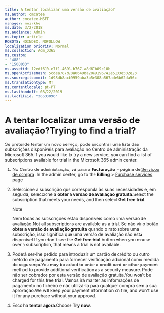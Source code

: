 ```yaml
---
title: A tentar localizar uma versão de avaliação?
ms.author: cmcatee
author: cmcatee-MSFT
manager: mnirkhe
ms.date: 3/2/2018
ms.audience: Admin
ms.topic: article
ROBOTS: NOINDEX, NOFOLLOW
localization_priority: Normal
ms.collection: Adm_O365
ms.custom:
- "488"
- "1500033"
ms.assetid: 12edf610-e7f1-4693-b767-a8d67b09c10b
ms.openlocfilehash: 5cdea787d28a0649ba20a9196742e5103e502e23
ms.sourcegitcommit: 1d98db8acb9959aba3b5e308a567ade6b62da56c
ms.translationtype: MT
ms.contentlocale: pt-PT
ms.lasthandoff: 08/22/2019
ms.locfileid: "36533098"
---
```

# <a name="trying-to-find-a-trial"></a><span data-ttu-id="2f59d-102">A tentar localizar uma versão de avaliação?</span><span class="sxs-lookup"><span data-stu-id="2f59d-102">Trying to find a trial?</span></span>

<span data-ttu-id="2f59d-103">Se pretende tentar um novo serviço, pode encontrar uma lista das subscrições disponíveis para avaliação no Centro de administração da Microsoft 365.</span><span class="sxs-lookup"><span data-stu-id="2f59d-103">If you would like to try a new service, you can find a list of subscriptions available for trial in the Microsoft 365 admin center.</span></span>
  
1. <span data-ttu-id="2f59d-104">No Centro de administração, vá para a **Facturação** \> página de [Serviços de compra](https://go.microsoft.com/fwlink/p/?linkid=868433) .</span><span class="sxs-lookup"><span data-stu-id="2f59d-104">In the admin center, go to the **Billing** \> [Purchase services](https://go.microsoft.com/fwlink/p/?linkid=868433) page.</span></span>

2. <span data-ttu-id="2f59d-105">Seleccione a subscrição que corresponda às suas necessidades e, em seguida, seleccione a **obter a versão de avaliação gratuita**.</span><span class="sxs-lookup"><span data-stu-id="2f59d-105">Select the subscription that meets your needs, and then select  **Get free trial**.</span></span>

    > [!NOTE]
    > <span data-ttu-id="2f59d-106">Nem todas as subscrições estão disponíveis como uma versão de avaliação.</span><span class="sxs-lookup"><span data-stu-id="2f59d-106">Not all subscriptions are available as a trial.</span></span> <span data-ttu-id="2f59d-107">Se não vir o botão **obter a versão de avaliação gratuita** quando o rato sobre uma subscrição, isso significa que uma versão de avaliação não está disponível.</span><span class="sxs-lookup"><span data-stu-id="2f59d-107">If you don't see the **Get free trial** button when you mouse over a subscription, that means a trial is not available.</span></span>
  
3. <span data-ttu-id="2f59d-108">Poderá ser-lhe pedido para introduzir um cartão de crédito ou outro método de pagamento para fornecer verificação adicional como medida de segurança.</span><span class="sxs-lookup"><span data-stu-id="2f59d-108">You may be asked to enter a credit card or other payment method to provide additional verification as a security measure.</span></span> <span data-ttu-id="2f59d-109">Pode não ser cobrados por esta versão de avaliação gratuita.</span><span class="sxs-lookup"><span data-stu-id="2f59d-109">You won't be charged for this free trial.</span></span> <span data-ttu-id="2f59d-110">Vamos irá manter as informações de pagamento no ficheiro e não utilizá-la para qualquer compra sem a sua aprovação.</span><span class="sxs-lookup"><span data-stu-id="2f59d-110">We will keep your payment information on file, and won't use it for any purchase without your approval.</span></span>

4. <span data-ttu-id="2f59d-111">Escolha **tentar agora**.</span><span class="sxs-lookup"><span data-stu-id="2f59d-111">Choose **Try now**.</span></span>